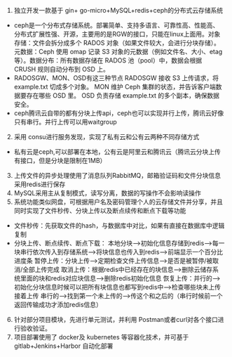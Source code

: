 1. 独立开发一款基于 gin+ go-micro+MySQL+redis+ceph的分布式云存储系统
- ceph是一个分布式存储系统。部署简单、支持多语言、可靠性高、性能高、分布式扩展性强、开源，主要用的是RGW的接口，只能在linux上面用。对象存储：文件会拆分成多个 RADOS 对象（如果文件较大，会进行分块存储）。元数据：Ceph 使用 omap 记录 S3 对象的元数据（例如文件名、大小、etag 等）。数据分布：所有数据存储在 RADOS 池（pool）中，数据会根据 CRUSH 规则自动分布到 OSD 上。
- RADOSGW、MON、OSD有这三种节点
RADOSGW 接收 S3 上传请求，将 example.txt 切成多个对象。
MON 维护 Ceph 集群的状态，并告诉客户端数据要存在哪些 OSD 里。
OSD 负责存储 example.txt 的多个副本，确保数据安全。
- ceph腾讯云自带的都有分块上传api，ceph也可以实现并行上传，腾讯云好像只有串行。并行上传可以用waitgroup
2. 采用 consu进行服务发现，实现了私有云和公有云两种不同存储方式
- 私有云是ceph,可以部署在本地，公有云是阿里云和腾讯云（腾讯云分块上传有接口，但是分块是限制在1MB）
3. 上传文件的异步处理使用了消息队列RabbitMQ，邮箱验证码和文件分块信息采用redis进行保存
4. MySQL采用主从复制模式，读写分离，数据的写操作不会影响读操作
5. 系统功能类似网盘，可根据用户名及密码管理个人的云存储文件并分享，并且同时实现了文件秒传、分块上传以及断点续传和断点下载等功能
- 文件秒传：先获取文件的hash，与数据库中对比，如果有直接在数据库中逻辑复制
- 分块上传、断点续传、断点下载：
本地分块-->初始化信息存储到redis-->每一块串行依次传入到存储系统-->将块信息也传入到redis-->前端显示一个百分比进度条
暂停上传：分块上传-->定期检查文件上传信息-->是否是被暂停/被取消/全部上传完成
取消上传：根据redis中已经存在的块信息-->删除云储存系统里面的块和redis对应块信息-->删除redis初始化信息
恢复上传：并行的-->初始化分块信息时候可以把所有块信息也都写到redis中-->检查哪些块未上传接着上传
         串行的-->找到第一个未上传的-->传这个和之后的（串行时候前一个返回传输成功才添加redis信息）
6. 针对部分项目模块，先进行单元测试，并利用 Postman或者curl对各个接口进行验收验证。
7. 项目部署使用了 docker及 kubernetes 等容器化技术，并可基于 gitlab+Jenkins+Harbor 自动化部署
